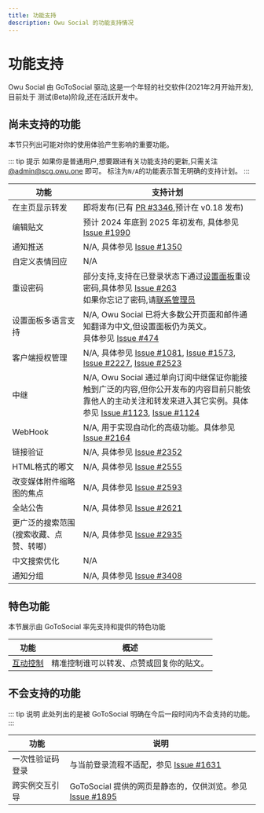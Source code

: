 ```yaml
---
title: 功能支持
description: Owu Social 的功能支持情况
---
```


# 功能支持

Owu Social 由 GoToSocial 驱动,这是一个年轻的社交软件(2021年2月开始开发),目前处于 测试(Beta)阶段,还在活跃开发中。

## 尚未支持的功能

本节只列出可能对你的使用体验产生影响的重要功能。

::: tip 提示
如果你是普通用户,想要跟进有关功能支持的更新,只需关注 [@admin@scg.owu.one](https://scg.owu.one/@admin) 即可。
标注为`N/A`的功能表示暂无明确的支持计划。
:::

| 功能 | 支持计划 |
| --- | --- |
| 在主页显示转发 | 即将发布(已有 [PR #3346](https://github.com/superseriousbusiness/gotosocial/pull/3346),预计在 v0.18 发布) |
| 编辑贴文 | 预计 2024 年底到 2025 年初发布, 具体参见 [Issue #1990](https://github.com/superseriousbusiness/gotosocial/issues/1990) |
| 通知推送 | N/A, 具体参见 [Issue #1350](https://github.com/superseriousbusiness/gotosocial/issues/1350) |
| 自定义表情回应 | N/A |
| 重设密码 | 部分支持,支持在已登录状态下通过[设置面板](https://scg.owu.one/settings)重设密码,具体参见 [Issue #263](https://github.com/superseriousbusiness/gotosocial/issues/263)<br/>如果你忘记了密码,请[联系管理员](/contact.md) |
| 设置面板多语言支持 | N/A, Owu Social 已将大多数公开页面和邮件通知翻译为中文,但设置面板仍为英文。<br/>具体参见 [Issue #474](https://github.com/superseriousbusiness/gotosocial/issues/474) |
| 客户端授权管理 | N/A, 具体参见 [Issue #1081](https://github.com/superseriousbusiness/gotosocial/issues/1081), [Issue #1573](https://github.com/superseriousbusiness/gotosocial/issues/1573), [Issue #2227](https://github.com/superseriousbusiness/gotosocial/issues/2227), [Issue #2523](https://github.com/superseriousbusiness/gotosocial/issues/2523) |
| 中继 | N/A, Owu Social 通过单向订阅中继保证你能接触到广泛的内容,但你公开发布的内容目前只能依靠他人的主动关注和转发来进入其它实例。具体参见 [Issue #1123](https://github.com/superseriousbusiness/gotosocial/issues/1123), [Issue #1124](https://github.com/superseriousbusiness/gotosocial/issues/1124) |
| WebHook | N/A, 用于实现自动化的高级功能。具体参见 [Issue #2164](https://github.com/superseriousbusiness/gotosocial/issues/2164) |
| 链接验证 | N/A, 具体参见 [Issue #2352](https://github.com/superseriousbusiness/gotosocial/issues/2352) |
| HTML格式的嘟文 | N/A, 具体参见 [Issue #2555](https://github.com/superseriousbusiness/gotosocial/issues/2555) |
| 改变媒体附件缩略图的焦点 | N/A, 具体参见 [Issue #2593](https://github.com/superseriousbusiness/gotosocial/issues/2593) |
| 全站公告 | N/A, 具体参见 [Issue #2621](https://github.com/superseriousbusiness/gotosocial/issues/2621) |
| 更广泛的搜索范围(搜索收藏、点赞、转嘟) | N/A, 具体参见 [Issue #2935](https://github.com/superseriousbusiness/gotosocial/issues/2935) |
| 中文搜索优化 | N/A |
| 通知分组 | N/A, 具体参见 [Issue #3408](https://github.com/superseriousbusiness/gotosocial/issues/3408) |

## 特色功能

本节展示由 GoToSocial 率先支持和提供的特色功能

| 功能 | 概述 |
| --- | --- |
| [互动控制](/settings/interaction-control.md) | 精准控制谁可以转发、点赞或回复你的贴文。|

## 不会支持的功能

::: tip 说明
此处列出的是被 GoToSocial 明确在今后一段时间内不会支持的功能。
:::

| 功能 | 说明 |
| --- | --- |
| 一次性验证码登录 | 与当前登录流程不适配，参见 [Issue #1631](https://github.com/superseriousbusiness/gotosocial/issues/1631) |
| 跨实例交互引导 | GoToSocial 提供的网页是静态的，仅供浏览。参见 [Issue #1895](https://github.com/superseriousbusiness/gotosocial/issues/1895) |
